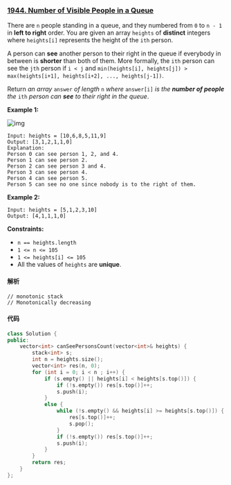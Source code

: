 ### [1944. Number of Visible People in a Queue](https://leetcode.com/problems/number-of-visible-people-in-a-queue/)

There are `n` people standing in a queue, and they numbered from `0` to `n - 1` in **left to right** order. You are given an array `heights` of **distinct** integers where `heights[i]` represents the height of the `ith` person.

A person can **see** another person to their right in the queue if everybody in between is **shorter** than both of them. More formally, the `ith` person can see the `jth` person if `i < j` and `min(heights[i], heights[j]) > max(heights[i+1], heights[i+2], ..., heights[j-1])`.

Return *an array* `answer` *of length* `n` *where* `answer[i]` *is the **number of people** the* `ith` *person can **see** to their right in the queue*.

 

**Example 1:**

![img](https://assets.leetcode.com/uploads/2021/05/29/queue-plane.jpg)

```
Input: heights = [10,6,8,5,11,9]
Output: [3,1,2,1,1,0]
Explanation:
Person 0 can see person 1, 2, and 4.
Person 1 can see person 2.
Person 2 can see person 3 and 4.
Person 3 can see person 4.
Person 4 can see person 5.
Person 5 can see no one since nobody is to the right of them.
```

**Example 2:**

```
Input: heights = [5,1,2,3,10]
Output: [4,1,1,1,0]
```

 

**Constraints:**

- `n == heights.length`
- `1 <= n <= 105`
- `1 <= heights[i] <= 105`
- All the values of `heights` are **unique**.

#### 解析

```
// monotonic stack
// Monotonically decreasing
```



#### 代码

```c++
class Solution {
public:
    vector<int> canSeePersonsCount(vector<int>& heights) {
        stack<int> s;
        int n = heights.size();
        vector<int> res(n, 0);
        for (int i = 0; i < n ; i++) {
            if (s.empty() || heights[i] < heights[s.top()]) {
                if (!s.empty()) res[s.top()]++;
                s.push(i);
            }
            else {
                while (!s.empty() && heights[i] >= heights[s.top()]) {
                    res[s.top()]++;
                    s.pop();
                }
                if (!s.empty()) res[s.top()]++;
                s.push(i);
            }
        }
        return res;
    }
};
```
